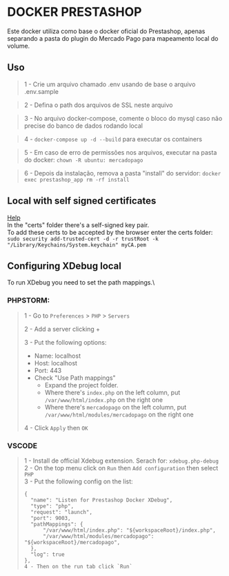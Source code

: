 # DOCKER PRESTASHOP

Este docker utiliza como base o docker oficial do Prestashop, apenas separando a pasta do plugin do Mercado Pago para mapeamento local do volume.

## Uso

> 1 - Crie um arquivo chamado .env usando de base o arquivo .env.sample

> 2 - Defina o path dos arquivos de SSL neste arquivo

> 3 - No arquivo docker-compose, comente o bloco do mysql caso não precise do banco de dados rodando local

> 4 - `docker-compose up -d --build` para executar os containers

> 5 - Em caso de erro de permissões nos arquivos, executar na pasta do docker: `chown -R ubuntu: mercadopago`

> 6 - Depois da instalação, remova a pasta "install" do servidor: `docker exec prestashop_app rm -rf install`

## Local with self signed certificates
[Help](https://deliciousbrains.com/ssl-certificate-authority-for-local-https-development/)\
In the "certs" folder there's a self-signed key pair.\
To add these certs to be accepted by the browser enter the certs folder:\
`sudo security add-trusted-cert -d -r trustRoot -k "/Library/Keychains/System.keychain" myCA.pem`

## Configuring XDebug local
To run XDebug you need to set the path mappings.\
### PHPSTORM:
> 1 - Go to `Preferences` > `PHP` > `Servers`
>
> 2 - Add a server clicking +
>
> 3 - Put the following options:
> - Name: localhost
> - Host: localhost
> - Port: 443
> - Check "Use Path mappings"
>   - Expand the project folder.
>   - Where there's `index.php` on the left column, put `/var/www/html/index.php` on the right one
>   - Where there's `mercadopago` on the left column, put `/var/www/html/modules/mercadopago` on the right one
>
> 4 - Click `Apply` then `OK`

### VSCODE
> 1 - Install de official Xdebug extension. Serach for: `xdebug.php-debug`\
> 2 - On the top menu click on `Run` then `Add configuration` then select `PHP`\
> 3 - Put the following config on the list:
> ```
> {
>   "name": "Listen for Prestashop Docker XDebug",
>   "type": "php",
>   "request": "launch",
>   "port": 9003,
>   "pathMappings": {
>       "/var/www/html/index.php": "${workspaceRoot}/index.php",
>       "/var/www/html/modules/mercadopago": "${workspaceRoot}/mercadopago",
>   },
>   "log": true
> },
> 4 - Then on the run tab click `Run`
> ```
